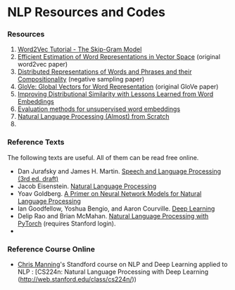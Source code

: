# NLP Resources and Codes

### Resources
1.  [Word2Vec Tutorial - The Skip-Gram Model](http://mccormickml.com/2016/04/19/word2vec-tutorial-the-skip-gram-model/)
2.  [Efficient Estimation of Word Representations in Vector Space](http://arxiv.org/pdf/1301.3781.pdf)  (original word2vec paper)
3.  [Distributed Representations of Words and Phrases and their Compositionality](http://papers.nips.cc/paper/5021-distributed-representations-of-words-and-phrases-and-their-compositionality.pdf)  (negative sampling paper)
4.   [GloVe: Global Vectors for Word Representation](http://nlp.stanford.edu/pubs/glove.pdf)  (original GloVe paper)
5.  [Improving Distributional Similarity with Lessons Learned from Word Embeddings](http://www.aclweb.org/anthology/Q15-1016)
6.  [Evaluation methods for unsupervised word embeddings](http://www.aclweb.org/anthology/D15-1036)
7. [Natural Language Processing (Almost) from Scratch](http://www.jmlr.org/papers/volume12/collobert11a/collobert11a.pdf)
8. 


### Reference Texts

The following texts are useful. All of them can be read free online.

-   Dan Jurafsky and James H. Martin.  [Speech and Language Processing (3rd ed. draft)](https://web.stanford.edu/~jurafsky/slp3/)
-   Jacob Eisenstein.  [Natural Language Processing](https://github.com/jacobeisenstein/gt-nlp-class/blob/master/notes/eisenstein-nlp-notes.pdf)
-   Yoav Goldberg.  [A Primer on Neural Network Models for Natural Language Processing](http://u.cs.biu.ac.il/~yogo/nnlp.pdf)
-   Ian Goodfellow, Yoshua Bengio, and Aaron Courville.  [Deep Learning](http://www.deeplearningbook.org/)
-   Delip Rao and Brian McMahan.  [Natural Language Processing with PyTorch](http://library.stanford.edu/sfx?genre=book&atitle=&title=Natural%20language%20processing%20with%20PyTorch%20:%20build%20intelligent%20language%20applications%20using%20deep%20learning%20/&isbn=9781491978207&volume=&issue=&date=20190101&aulast=Rao,%20Delip,,%20author.&spage=&pages=&sid=EBSCO:VLeBooks:edsvle.AH35866319)  (requires Stanford login).
- 
### Reference Course Online
* [Chris Manning](https://nlp.stanford.edu/~manning/)'s Standford course on NLP and Deep Learning applied to NLP   :  [CS224n: Natural Language Processing with Deep Learning (http://web.stanford.edu/class/cs224n/))